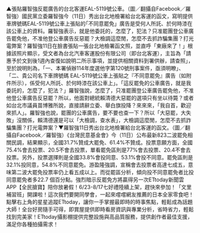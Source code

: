 ▲張貼羅智強反罷廣告的台北客運EAL-5119號公車。（圖／翻攝自Facebook／羅智強）國民黨立委羅智強今（11日）秀出台北地檢署給台北客運的函文，寫明提供車牌號碼EAL-5119號公車上張貼的｢不同意罷免」廣告是受何人所託、於何時漆在該公車上的資料。羅智強表示，就是他委託的，怎麼了，犯法？只准罷團登公車廣告罷免他，不准他登公車廣告反惡罷？大檢調這麼閒，怎麼不去抓詐騙集團？打光電弊案？羅智強11日在臉書張貼一張台北地檢署函文照，並直呼「東廠來了！」根據該照片顯示，受文者為台北汽車客運股份有限公司（即台北客運），主旨為「請惠予於文到後1週內查復如說明二所示事項，並提供相關資料到署供辦，請查照」，至於說明則為，「一、本署偵辦114年度選他字第120號刑事案件，亟須明瞭」、「二、貴公司名下車牌號碼 EAL-5119號公車上張貼之『不同意罷免』廣告（如附件所示），係受何人所託、於何時漆在該公車上」。「這反罷免的公車廣告，就是我委託的，怎麼了，犯法？」羅智強說，怎麼了，只准罷團登公車廣告罷免他，不准他登公車廣告反惡罷？所以，他面對總統賴清德大惡罷的選項只有坐以待斃？或者如台北市議員苗博雅所說，直接請辭立委、舉白旗投降？來來來，「我自首，歡迎來抓人」。羅智強也說，罷團的公車廣告，要不要也查一下？所以「大惡罷，大失敗」沒關係，賴清德還是可以「大檢調，查水表」，大檢調這麼閒，怎麼不去抓詐騙集團？打光電弊案？▼羅智強11日秀出台北地檢署給台北客運的函文。（圖／翻攝自Facebook／羅智強）《台灣民意基金會》今（11日）公布最新823二波罷免相關民調，結果顯示，全國31.7%贊成大罷免、61.4%不贊成。投票意願方面，全國75.4%會去投票、20.5不會去投票，單看罷免區則是77%會去投票、20.4不會去投票。另外，投票選擇則是全國33.8%會投同意、53.1%會投不同意。罷免區則是32.1%投同意，54.8%不同意罷免。游盈隆強調，宣稱會去投票者高達七成五，意味第二波大罷免投票率仍上看五成以上。而從罷區分析，傾向投不同意罷免者比投同意罷免者多22.7 個百分點。強烈暗示反罷免方將贏得另一次ETtoday新聞雲APP【全民搶寶】陪你放暑假！6/23-8/17七好禮陸續上架，趕快來參加！「文里補習班」開課啦！這次我們要開同學會，一起來嚐嚐網友推薦的日本全家零食吧！點擊右上角的星星追蹤ETtoday，讓你一手掌握最即時的時事焦點，輕鬆成為話題大師！全台好房隨手可得，即賞屋提供即時看房資訊與專業分析，省時省力，輕鬆找到完美家！ETtoday攝影棚提供完整設施與高品質服務，提供創作者最佳支援，滿足你各種拍攝需求！